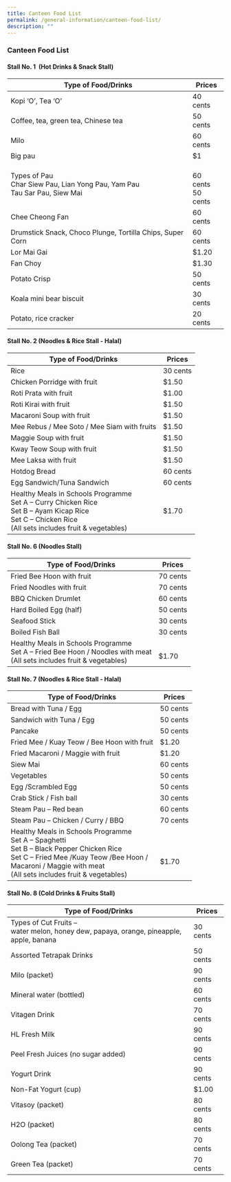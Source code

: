 ```yaml
---
title: Canteen Food List
permalink: /general-information/canteen-food-list/
description: ""
---
```

### Canteen Food List

#### Stall No. 1  (Hot Drinks & Snack Stall)

| Type of Food/Drinks | Prices |
|---|---|
| Kopi ‘O’, Tea ‘O’ | 40 cents |
| Coffee, tea, green tea, Chinese tea | 50 cents |
| Milo | 60 cents |
| Big pau | $1 |
| Types of Pau<br>Char Siew Pau, Lian Yong Pau, Yam Pau  <br>Tau Sar Pau, Siew Mai |  <br>60 cents<br>50 cents |
| Chee Cheong Fan     | 60 cents |
| Drumstick Snack, Choco Plunge, Tortilla Chips, Super Corn | 60 cents |
| Lor Mai Gai | $1.20 |
| Fan Choy | $1.30 |
| Potato Crisp | 50 cents |
| Koala mini bear biscuit | 30 cents |
| Potato, rice cracker | 20 cents |

#### Stall No. 2 (Noodles & Rice Stall - Halal)

| Type of Food/Drinks | Prices |
|---|---|
| Rice | 30 cents |
| Chicken Porridge with fruit | $1.50 |
| Roti Prata with fruit | $1.00 |
| Roti Kirai with fruit | $1.50 |
| Macaroni Soup with fruit | $1.50 |
| Mee Rebus / Mee Soto / Mee Siam with fruits | $1.50 |
| Maggie Soup with fruit | $1.50 |
| Kway Teow Soup with fruit | $1.50 |
| Mee Laksa with fruit | $1.50 |
| Hotdog Bread | 60 cents |
| Egg Sandwich/Tuna Sandwich | 60 cents |
| Healthy Meals in Schools Programme<br>Set A – Curry Chicken Rice  <br>Set B – Ayam Kicap Rice<br>Set C – Chicken Rice<br>(All sets includes fruit & vegetables) | $1.70 |

#### Stall No. 6 (Noodles Stall)

| Type of Food/Drinks | Prices |
|---|---|
| Fried Bee Hoon with fruit | 70 cents |
| Fried Noodles with fruit | 70 cents |
| BBQ Chicken Drumlet | 60 cents |
| Hard Boiled Egg (half) | 50 cents |
| Seafood Stick | 30 cents |
| Boiled Fish Ball | 30 cents |
| Healthy Meals in Schools Programme<br>Set A – Fried Bee Hoon / Noodles with meat<br>(All sets includes fruit & vegetables) |  <br>$1.70 |

#### Stall No. 7 (Noodles & Rice Stall - Halal)

| Type of Food/Drinks | Prices |
|---|---|
| Bread with Tuna / Egg | 50 cents |
| Sandwich with Tuna / Egg | 50 cents |
| Pancake | 50 cents |
| Fried Mee / Kuay Teow / Bee Hoon with fruit | $1.20 |
| Fried Macaroni / Maggie with fruit | $1.20 |
| Siew Mai | 60 cents |
| Vegetables | 50 cents |
| Egg /Scrambled Egg | 50 cents |
| Crab Stick / Fish ball | 30 cents |
| Steam Pau – Red bean | 60 cents |
| Steam Pau – Chicken / Curry / BBQ | 70 cents |
| Healthy Meals in Schools Programme<br>Set A – Spaghetti<br>Set B – Black Pepper Chicken Rice<br>Set C – Fried Mee /Kuay Teow /Bee Hoon /<br>             Macaroni / Maggie with meat<br>(All sets includes fruit & vegetables) |                     <br> <br>                     $1.70<br>  |

#### Stall No. 8 (Cold Drinks & Fruits Stall)

| Type of Food/Drinks | Prices |
|---|---|
| Types of Cut Fruits –<br>water melon, honey dew, papaya, orange, pineapple, apple, banana | 30 cents |
| Assorted Tetrapak Drinks | 50 cents |
| Milo (packet) | 90 cents |
| Mineral water (bottled) | 60 cents |
| Vitagen Drink | 70 cents |
| HL Fresh Milk | 90 cents |
| Peel Fresh Juices (no sugar added) | 90 cents |
| Yogurt Drink | 90 cents |
| Non-Fat Yogurt (cup) | $1.00 |
| Vitasoy (packet) | 80 cents |
| H2O (packet) | 80 cents |
| Oolong Tea (packet) | 70 cents |
| Green Tea (packet) | 70 cents |